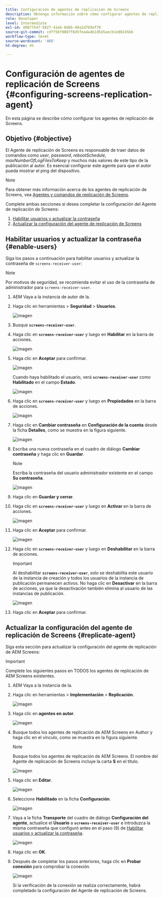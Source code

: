 ```yaml
---
title: Configuración de agentes de replicación de Screens
description: Obtenga información sobre cómo configurar agentes de replicación de Screens.
role: Developer
level: Intermediate
exl-id: 40877547-5027-41eb-8d66-d4a2d7b9af70
source-git-commit: cdff56f0807f6d5fea4a4b1d545aecb1e80245bb
workflow-type: tm+mt
source-wordcount: '465'
ht-degree: 4%

---
```


# Configuración de agentes de replicación de Screens {#configuring-screens-replication-agent}

En esta página se describe cómo configurar los agentes de replicación de Screens.

## Objetivo {#objective}

El Agente de replicación de Screens es responsable de traer datos de comandos como *user*, *password*, *rebootSchedule*, *maxNumberOfLogFilesToKeep* y muchos más valores de este tipo de la publicación al autor. Es esencial configurar este agente para que el autor pueda mostrar el ping del dispositivo.

>[!NOTE]
>Para obtener más información acerca de los agentes de replicación de Screens, vea [Agentes y comandos de replicación de Screens](https://experienceleague.adobe.com/es/docs/experience-manager-screens/user-guide/administering/author-publish/author-publish-architecture-overview#screens-replication-agents-and-commands).

Complete ambas secciones si desea completar la configuración del Agente de replicación de Screens:

1. [Habilitar usuarios y actualizar la contraseña](#enable-users)
1. [Actualizar la configuración del agente de replicación de Screens](#replicate-agent)

## Habilitar usuarios y actualizar la contraseña {#enable-users}

Siga los pasos a continuación para habilitar usuarios y actualizar la contraseña de `screens-receiver-user`:

>[!NOTE]
>Por motivos de seguridad, se recomienda evitar el uso de la contraseña de administrador para `screens-receiver-user`.

1. AEM Vaya a la instancia de autor de la.

1. Haga clic en herramientas > **Seguridad** > **Usuarios**.

   ![imagen](/help/user-guide/assets/screens-replication/screens-replication1.png)

1. Busque **`screens-receiver-user`**.

1. Haga clic en **`screens-receiver-user`** y luego en **Habilitar** en la barra de acciones.

   ![imagen](/help/user-guide/assets/screens-replication/screens-replication2.png)

1. Haga clic en **Aceptar** para confirmar.

   ![imagen](/help/user-guide/assets/screens-replication/screens-replication3.png)

   Cuando haya habilitado el usuario, verá **`screens-receiver-user`** como **Habilitado** en el campo **Estado**.

   ![imagen](/help/user-guide/assets/screens-replication/screens-replication4.png)

1. Haga clic en **`screens-receiver-user`** y luego en **Propiedades** en la barra de acciones.

   ![imagen](/help/user-guide/assets/screens-replication/screens-replication5.png)

1. Haga clic en **Cambiar contraseña** en **Configuración de la cuenta** desde la ficha **Detalles**, como se muestra en la figura siguiente.

   ![imagen](/help/user-guide/assets/screens-replication/screens-replication6.png)

1. Escriba una nueva contraseña en el cuadro de diálogo **Cambiar contraseña** y haga clic en **Guardar**.

   >[!NOTE]
   >Escriba la contraseña del usuario administrador existente en el campo **Su contraseña**.

   ![imagen](/help/user-guide/assets/screens-replication/screens-replication7.png)

1. Haga clic en **Guardar y cerrar**.

1. Haga clic en **`screens-receiver-user`** y luego en **Activar** en la barra de acciones.

   ![imagen](/help/user-guide/assets/screens-replication/screens-replication8.png)

1. Haga clic en **Aceptar** para confirmar.

   ![imagen](/help/user-guide/assets/screens-replication/screens-replication9.png)

1. Haga clic en **`screens-receiver-user`** y luego en **Deshabilitar** en la barra de acciones.

   >[!IMPORTANT]
   > Al deshabilitar **`screens-receiver-user`**, solo se deshabilita este usuario de la instancia de creación y todos los usuarios de la instancia de publicación permanecen activos. No haga clic en **Desactivar** en la barra de acciones, ya que la desactivación también elimina al usuario de las instancias de publicación.

   ![imagen](/help/user-guide/assets/screens-replication/screens-replication10.png)

1. Haga clic en **Aceptar** para confirmar.

## Actualizar la configuración del agente de replicación de Screens {#replicate-agent}

Siga esta sección para actualizar la configuración del agente de replicación de AEM Screens:

>[!IMPORTANT]
>Complete los siguientes pasos en TODOS los agentes de replicación de AEM Screens existentes.

1. AEM Vaya a la instancia de la.
1. Haga clic en herramientas > **Implementación** > **Replicación**.

   ![imagen](/help/user-guide/assets/screens-replication/screens-replication1a.png)

1. Haga clic en **agentes en autor**.

   ![imagen](/help/user-guide/assets/screens-replication/screens-replication1b.png)

1. Busque todos los agentes de replicación de AEM Screens en Author y haga clic en el vínculo, como se muestra en la figura siguiente.

   >[!NOTE]
   >Busque todos los agentes de replicación de AEM Screens. El nombre del Agente de replicación de Screens incluye la carta **S** en el título.

   ![imagen](/help/user-guide/assets/screens-replication/screens-replication1c.png)

1. Haga clic en **Editar**.

   ![imagen](/help/user-guide/assets/screens-replication/screens-replication1d.png)

1. Seleccione **Habilitado** en la ficha **Configuración**.

   ![imagen](/help/user-guide/assets/screens-replication/screens-replication1e.png)

1. Vaya a la ficha **Transporte** del cuadro de diálogo **Configuración del agente**, actualice el **Usuario** a **`screens-receiver-user`** e introduzca la misma contraseña que configuró antes en el paso (8) de [Habilitar usuarios y actualizar la contraseña](#enable-users).

   ![imagen](/help/user-guide/assets/screens-replication/screens-replication1-f.png)

1. Haga clic en **OK**.

1. Después de completar los pasos anteriores, haga clic en **Probar conexión** para comprobar la conexión.

   ![imagen](/help/user-guide/assets/screens-replication/screens-replication1g.png)

   Si la verificación de la conexión se realiza correctamente, habrá completado la configuración del Agente de replicación de Screens.
